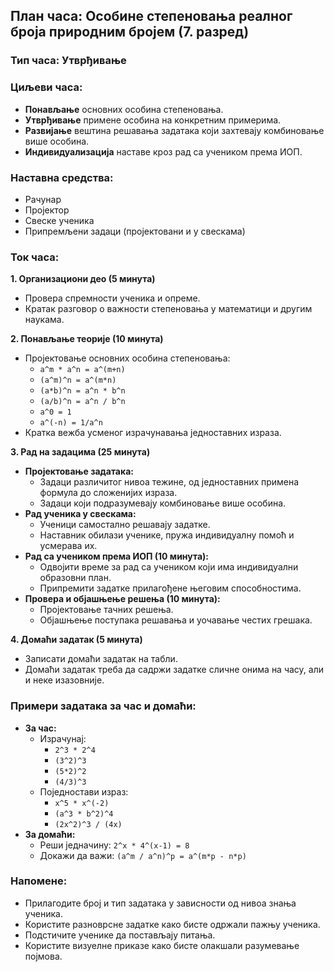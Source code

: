 ## План часа: Особине степеновања реалног броја природним бројем (7. разред)

### Тип часа: Утврђивање

### Циљеви часа:

* **Понављање** основних особина степеновања.
* **Утврђивање** примене особина на конкретним примерима.
* **Развијање** вештина решавања задатака који захтевају комбиновање више особина.
* **Индивидуализација** наставе кроз рад са учеником према ИОП.

### Наставна средства:

* Рачунар
* Пројектор
* Свеске ученика
* Припремљени задаци (пројектовани и у свескама)

### Ток часа:

**1. Организациони део (5 минута)**

* Провера спремности ученика и опреме.
* Кратак разговор о важности степеновања у математици и другим наукама.

**2. Понављање теорије (10 минута)**

* Пројектовање основних особина степеновања:
    * `a^m * a^n = a^(m+n)`
    * `(a^m)^n = a^(m*n)`
    * `(a*b)^n = a^n * b^n`
    * `(a/b)^n = a^n / b^n`
    * `a^0 = 1`
    * `a^(-n) = 1/a^n`
* Кратка вежба усменог израчунавања једноставних израза.

**3. Рад на задацима (25 минута)**

* **Пројектовање задатака:**
    * Задаци различитог нивоа тежине, од једноставних примена формула до сложенијих израза.
    * Задаци који подразумевају комбиновање више особина.
* **Рад ученика у свескама:**
    * Ученици самостално решавају задатке.
    * Наставник обилази ученике, пружа индивидуалну помоћ и усмерава их.
* **Рад са учеником према ИОП (10 минута):**
    * Одвојити време за рад са учеником који има индивидуални образовни план.
    * Припремити задатке прилагођене његовим способностима.
* **Провера и објашњење решења (10 минута):**
    * Пројектовање тачних решења.
    * Објашњење поступака решавања и уочавање честих грешака.

**4. Домаћи задатак (5 минута)**

* Записати домаћи задатак на табли.
* Домаћи задатак треба да садржи задатке сличне онима на часу, али и неке изазовније.

### Примери задатака за час и домаћи:

* **За час:**
    * Израчунај:
        * `2^3 * 2^4`
        * `(3^2)^3`
        * `(5*2)^2`
        * `(4/3)^3`
    * Поједностави израз:
        * `x^5 * x^(-2)`
        * `(a^3 * b^2)^4`
        * `(2x^2)^3 / (4x)`
* **За домаћи:**
    * Реши једначину: `2^x * 4^(x-1) = 8`
    * Докажи да важи: `(a^m / a^n)^p = a^(m*p - n*p)`

### Напомене:

* Прилагодите број и тип задатака у зависности од нивоа знања ученика.
* Користите разноврсне задатке како бисте одржали пажњу ученика.
* Подстичите ученике да постављају питања.
* Користите визуелне приказе како бисте олакшали разумевање појмова.
